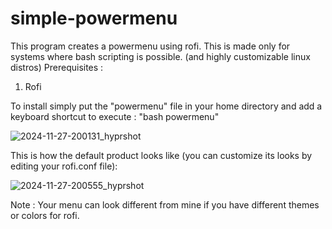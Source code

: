 # simple-powermenu
This program creates a powermenu using rofi. This is made only for systems where bash scripting is possible. (and highly customizable linux distros)
Prerequisites : 
1. Rofi


To install simply put the "powermenu" file in your home directory and add a keyboard shortcut to execute : "bash powermenu" 


![2024-11-27-200131_hyprshot](https://github.com/user-attachments/assets/ab8308f1-ddab-4aad-8033-6c62554eaa58)


This is how the default product looks like (you can customize its looks by editing your rofi.conf file):

![2024-11-27-200555_hyprshot](https://github.com/user-attachments/assets/d2b2056a-a9f0-4f60-814d-81e93134a31d)



Note : Your menu can look different from mine if you have different themes or colors for rofi.

